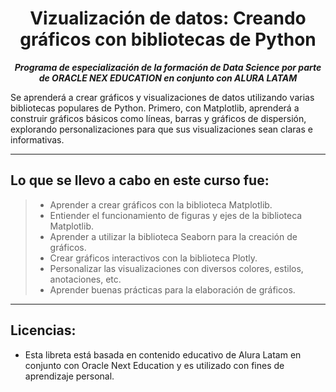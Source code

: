 <h1 align="center">Vizualización de datos: Creando gráficos con bibliotecas de Python</h1>

<p align="center"><strong><em>Programa de especialización de la formación de Data Science por parte de ORACLE NEX EDUCATION en conjunto con ALURA LATAM</em></strong></p>

Se aprenderá a crear gráficos y visualizaciones de datos utilizando varias bibliotecas populares de Python. 
Primero, con Matplotlib, aprenderá a construir gráficos básicos como líneas, barras y gráficos de dispersión, explorando personalizaciones para que sus visualizaciones sean claras e informativas.

---

## Lo que se llevo a cabo en este curso fue:

> * Aprender a crear gráficos con la biblioteca Matplotlib.
> * Entiender el funcionamiento de figuras y ejes de la biblioteca Matplotlib.
> * Aprender a utilizar la biblioteca Seaborn para la creación de gráficos.
> * Crear gráficos interactivos con la biblioteca Plotly.
> * Personalizar las visualizaciones con diversos colores, estilos, anotaciones, etc.
> * Aprender buenas prácticas para la elaboración de gráficos.

---

## Licencias:

- Esta libreta está basada en contenido educativo de Alura Latam en conjunto con Oracle Next Education y es utilizado con fines de aprendizaje personal.
